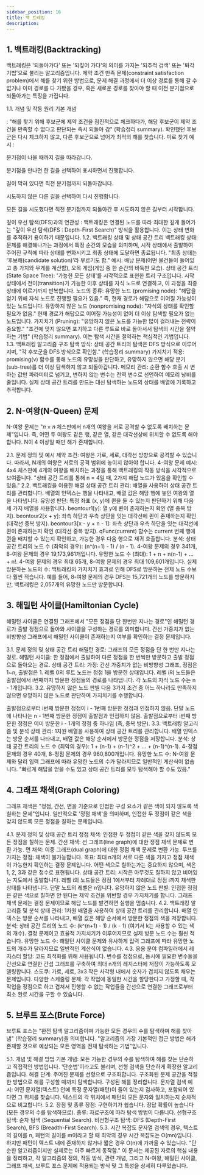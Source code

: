 ```yaml
---
sidebar_position: 16
title: 백 트레킹
description:
---
```


## 1. 백트래킹(Backtracking)

백트래킹은 '되돌아가다' 또는 '되짚어 가다'의 의미를 가지는 '되추적 검색' 또는 '퇴각 기법'으로 불리는 알고리즘입니다. 제약 조건 만족 문제(constraint satisfaction problem)에서 해를 찾기 위한 방법으로, 문제 해결 과정에서 더 이상 경로를 통해 갈 수 없거나 이미 경로를 다 가봤을 경우, 혹은 새로운 경로를 찾아야 할 때 이전 분기점으로 되돌아가는 특징을 가집니다.

1.1. 개념 및 작동 원리
기본 개념

: "해를 찾기 위해 후보군에 제약 조건을 점진적으로 체크하다가, 해당 후보군이 제약 조건을 만족할 수 없다고 판단되는 즉시 되돌아 감" (학습정리 summary). 확인했던 후보군은 다시 체크하지 않고, 다른 후보군으로 넘어가 최적의 해를 찾습니다.
미로 찾기 예시
:

분기점이 나올 때까지 길을 따라갑니다.

분기점을 만나면 한 길을 선택하여 표시하면서 진행합니다.

길이 막혀 있다면 직전 분기점까지 되돌아갑니다.

시도하지 않은 다른 길을 선택하여 다시 진행합니다.

모든 길을 시도했다면 직전 분기점까지 되돌아간 후 시도하지 않은 길부터 시작합니다.

깊이 우선 탐색(DFS)과의 연관성
: 백트래킹은 연결된 노드를 따라 최대한 깊게 들어가는 "깊이 우선 탐색(DFS : Depth-First Search)" 방식을 활용합니다. 이는 상태 변화를 추적하기 용이하기 때문입니다.
1.2. 백트래킹 상태 및 상태 공간 트리
백트래킹 상태: 문제를 해결해나가는 과정에서 특정 순간의 모습을 의미하며, 시작 상태에서 출발하여 주어진 규칙에 따라 상태를 변화시키고 최종 상태에 도달하면 종료됩니다. "최종 상태는 ‘후보해(candidate solution)’라 부르기도 함."
예시: 배낭 문제(어떤 물건들이 들어있고 총 가치와 무게를 계산함), 오목 게임(게임 중 한 순간의 바둑판 모습).
상태 공간 트리(State Space Tree): '가능한 모든 상태'를 시각적으로 표현한 트리 구조입니다. 시작 상태에서 천이(transition)가 가능한 이후 상태를 자식 노드로 연결하고, 이 과정을 최종 상태에 이르기까지 반복합니다.
노드의 종류:
유망한 노드 (promising node): "해답을 얻기 위해 자식 노드로 진행할 필요가 있음." 즉, 현재 경로가 해답으로 이어질 가능성이 있는 노드입니다.
유망하지 않은 노드 (nonpromising node): "자식의 상태를 확인할 필요가 없음." 현재 경로가 해답으로 이어질 가능성이 없어 더 이상 탐색할 필요가 없는 노드입니다.
가지치기 (Pruning): "유망하지 않은 노드를 가능한 많이 걸러내는 전략이 중요함." "조건에 맞지 않으면 포기하고 다른 루트로 바로 돌아서서 탐색의 시간을 절약하는 기법" (학습정리 summary). 이는 탐색 시간을 절약하는 핵심적인 기법입니다.
1.3. 백트래킹 알고리즘 구조
탐색 방식: 상태 공간 트리의 탐색은 DFS 방식으로 이루어지며, "각 후보군을 DFS 방식으로 확인함." (학습정리 summary)
가지치기 적용: promising(v) 함수를 통해 노드의 유망성을 판단하고, 유망하지 않으면 해당 분기(sub-tree)를 더 이상 탐색하지 않고 되돌아갑니다.
메모리 관리: 순환 함수 호출 시 변하는 값만 파라미터로 넘기고, 변하지 않는 변수는 전역 변수로 선언하여 메모리 낭비를 줄입니다. 실제 상태 공간 트리를 만드는 대신 탐색하는 노드의 상태를 배열에 기록하고 추적합니다.

## 2. N-여왕(N-Queen) 문제

N-여왕 문제는 "𝑛 × 𝑛 체스판에서 n개의 여왕을 서로 공격할 수 없도록 배치하는 문제"입니다. 즉, 어떤 두 여왕도 같은 행, 같은 열, 같은 대각선상에 위치할 수 없도록 해야 합니다. N이 4 이상일 때만 해가 존재합니다.

2.1. 문제 정의 및 예시
제약 조건: 여왕은 가로, 세로, 대각선 방향으로 공격할 수 있습니다. 따라서, N개의 여왕은 서로의 공격 범위에 놓이지 않아야 합니다.
4-여왕 문제 예시: 4x4 체스판에 4개의 여왕을 배치하는 과정을 통해 백트래킹의 작동 방식을 시각적으로 보여줍니다. "상태 공간 트리를 통해 n = 4일 때, 2가지 해답 노드가 있음을 확인할 수 있음."
2.2. 백트래킹을 이용한 해결
상태 공간 트리 관리: 배열을 사용하여 상태 공간 트리를 관리합니다. 배열의 인덱스는 행을 나타내고, 배열 값은 해당 행에 놓인 여왕의 열을 나타냅니다.
유망성 판단: 특정 좌표 (x, y)에 퀸을 둘 수 있는지 판단하기 위해 다음 세 가지 배열을 사용합니다.
beontour1[y]: 열 y에 퀸이 존재하는지 확인 (열 중복 방지).
beontour2[x + y]: 좌측 하단과 우측 상단을 잇는 대각선에 퀸이 존재하는지 확인 (대각선 중복 방지).
beontour3[x - y + n - 1]: 좌측 상단과 우측 하단을 잇는 대각선에 퀸이 존재하는지 확인 (대각선 중복 방지).
qFunc(current) 함수는 current 번째 행에 퀸을 배치할 수 있는지 확인하고, 가능한 경우 다음 행으로 재귀 호출합니다.
분석:
상태 공간 트리의 노드 수 (최악의 경우): (n^(n+1) - 1) / (n - 1). 4-여왕 문제의 경우 341개, 8-여왕 문제의 경우 19,173,961개입니다.
유망한 노드 수 (최대): 1 + n + n(n-1) + ... + n!. 4-여왕 문제의 경우 최대 65개, 8-여왕 문제의 경우 최대 109,601개입니다.
실제 방문하는 노드의 수: 백트래킹의 가지치기 효과로 인해 DFS로 방문하는 전체 노드 수보다 훨씬 적습니다. 예를 들어, 8-여왕 문제의 경우 DFS는 15,721개의 노드를 방문하지만, 백트래킹은 2,057개의 유망한 노드만 방문합니다.

## 3. 해밀턴 사이클(Hamiltonian Cycle)

해밀턴 사이클은 연결된 그래프에서 "모든 정점을 단 한번만 지나는 경로"인 해밀턴 경로가 출발 정점으로 돌아와 사이클을 구성하는 경로를 의미합니다. 간선 가중치가 없는 비방향성 그래프에서 해밀턴 사이클이 존재하는지 여부를 확인하는 결정 문제입니다.

3.1. 문제 정의 및 상태 공간 트리
해밀턴 경로: 그래프의 모든 정점을 단 한 번만 지나는 경로.
해밀턴 사이클: 한 정점에서 출발하여 다른 정점을 한 번씩만 방문하고 출발 정점으로 돌아오는 경로.
상태 공간 트리:
가정: 간선 가중치가 없는 비방향성 그래프, 정점은 1~n, 출발점은 1.
레벨 0의 루트 노드는 정점 1을 방문한 상태입니다.
레벨 i의 노드들은 출발점에서 i번째까지 방문한 정점들의 경로를 나타냅니다.
각 노드의 자식 노드 수는 n - 1개입니다.
3.2. 유망하지 않은 노드 판별
다음 3가지 조건 중 어느 하나라도 만족하지 않으면 유망하지 않은 노드로 판단하여 가지치기를 수행합니다.

출발점으로부터 i번째 방문한 정점이 i - 1번째 방문한 정점과 인접하지 않음.
단말 노드에 나타나는 n - 1번째 방문한 정점이 출발점과 인접하지 않음.
출발점으로부터 i번째 방문한 정점은 이미 방문한 i - 1개의 정점 중 하나임 (즉, 중복 방문).
3.3. 백트래킹 알고리즘 및 분석
상태 관리: 1차원 배열을 사용하여 상태 공간 트리를 관리합니다. 배열 인덱스는 방문 순서를 나타내고, 배열 값은 해당 순서에서 방문한 정점을 저장합니다.
분석:
상태 공간 트리의 노드 수 (최악의 경우): 1 + (n-1) + (n-1)^2 + ... + (n-1)^(n-1). 4-정점 문제의 경우 40개, 8-정점 문제의 경우 960,800개입니다.
유망한 노드 수: N-여왕 문제와 달리 입력 그래프에 따라 유망한 노드의 수가 달라지므로 일반적인 계산식이 없습니다. "빠르게 해답을 얻을 수도 있고 상태 공간 트리를 모두 탐색해야 할 수도 있음."

## 4. 그래프 채색(Graph Coloring)

그래프 채색은 "정점, 간선, 면을 기준으로 인접한 구성 요소가 같은 색이 되지 않도록 색칠하는 문제"입니다. 일반적으로 '정점 채색'을 의미하며, 인접한 두 정점이 같은 색을 갖지 않도록 모든 정점을 칠하는 문제입니다.

4.1. 문제 정의 및 상태 공간 트리
정점 채색: 인접한 두 정점이 같은 색을 갖지 않도록 모든 정점을 칠하는 문제.
간선 채색: 선 그래프(line graph)에 대한 정점 채색 문제로 변환 가능.
면 채색: 이중 그래프(dual graph)에 대한 정점 채색 문제로 변환 가능.
루프를 가지는 정점: 채색이 불가능합니다.
목표: 최대 n개의 서로 다른 색을 가지고 정점 채색이 가능한지 확인하는 결정 문제입니다. 어떤 색으로 칠하는가는 중요하지 않으며, 색은 1, 2, 3과 같은 정수로 표현됩니다.
상태 공간 트리:
시작은 아무것도 칠하지 않고 비어있는 지도에서 출발합니다.
레벨 i의 노드들은 정점 1에서부터 차례대로 정점 i까지 채색한 상태를 나타냅니다.
단말 노드의 레벨은 n입니다.
유망하지 않은 노드 판별: 인접한 정점은 같은 색으로 칠하면 안 된다는 제약 조건을 위반할 경우 가지치기를 합니다.
그래프 채색 문제는 결정 문제이므로 해답 노드를 발견하면 실행을 멈춥니다.
4.2. 백트래킹 알고리즘 및 분석
상태 관리: 1차원 배열을 사용하여 상태 공간 트리를 관리합니다. 배열 인덱스는 방문 순서를 나타내고, 배열 값은 해당 순서에서 방문한 정점의 색을 저장합니다.
분석:
상태 공간 트리의 노드 수: (k^(n+1) - 1) / (k - 1) (여기서 k는 사용할 수 있는 색의 개수). 결정 문제이고 효율적 가지치기가 이루어지므로 실제 방문 노드 수는 훨씬 적습니다.
유망한 노드 수: 해밀턴 사이클 문제와 유사하게 입력 그래프에 따라 유망한 노드의 개수가 달라지므로 일반적인 계산식이 없습니다.
4.3. 응용 분야
컴파일러에서 레지스터 할당: 코드 최적화를 위해 사용됩니다. 변수를 정점으로, 동시에 필요한 변수들을 간선으로 연결한 간섭 그래프를 구축하여 최대 n개의 레지스터에 저장이 가능하도록 모델링합니다.
스도쿠: 가로, 세로, 3x3 작은 사각형 내에서 숫자가 겹치지 않도록 채우는 문제입니다.
다양한 스케줄링 문제: 각 작업에 동일한 시간을 할당한다고 가정할 때, 각 작업을 정점으로 하고 겹쳐서 진행할 수 없는 작업들을 간선으로 연결한 그래프로부터 최소 완료 시간을 구할 수 있습니다.

## 5. 브루트 포스(Brute Force)

브루트 포스는 "완전 탐색 알고리즘이며 가능한 모든 경우의 수를 탐색하며 해를 찾아냄" (학습정리 summary)을 의미합니다. "알고리즘의 가장 기본적인 접근 방법은 해가 존재할 것으로 예상되는 모든 영역을 전체 탐색하는 기법"입니다.

5.1. 개념 및 해결 방법
기본 개념: 모든 가능한 경우의 수를 탐색하여 해를 찾는 단순하고 직접적인 방법입니다. '단순법'이라고도 불리며, 선형 검색을 단순하게 확장한 알고리즘입니다.
해결 단계:
주어진 문제를 선형으로 구조화합니다.
구조화된 문제 공간을 적절한 방법으로 해를 구성할 때까지 탐색합니다.
구성된 해를 정리합니다.
문자열 검색 예시: 어떤 문자열(텍스트) 안에 특정 문자열(패턴)이 들어 있는지 검사하고, 포함되어 있다면 그 위치를 찾습니다. 텍스트의 각 위치에서 패턴의 모든 문자와 일치하는지 순차적으로 비교합니다.
5.2. 장점 및 종류
장점:
구현하기가 쉽습니다.
정답 확률이 높습니다 (모든 경우의 수를 탐색하므로).
종류: 자료구조에 따라 탐색 방법이 다릅니다.
선형구조 탐색: 순차 탐색 (Sequential Search).
비선형구조 탐색: DFS (Depth-First Search), BFS (Breadth-First Search).
5.3. 시간 복잡도
문자열 검색의 경우, 텍스트의 길이를 n, 패턴의 길이를 m이라고 할 때 최악의 경우 시간 복잡도는 O(mn)입니다. 하지만 패턴이 텍스트 내에 존재하지 않거나 짧은 경우 O(n)에 가까울 수 있습니다. "단순한 알고리즘이지만 실제로는 아주 빠르게 동작함."
이 문서는 제공된 자료의 핵심 내용을 정리하고, 각 알고리즘의 정의, 작동 방식, 관련 개념, 그리고 N-여왕, 해밀턴 사이클, 그래프 채색, 브루트 포스 문제에 적용되는 방식 및 그 특성을 상세히 다루었습니다.
